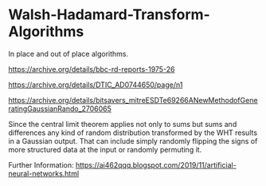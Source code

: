 # Walsh-Hadamard-Transform-Algorithms

In place and out of place algorithms.

https://archive.org/details/bbc-rd-reports-1975-26

https://archive.org/details/DTIC_AD0744650/page/n1

https://archive.org/details/bitsavers_mitreESDTe69266ANewMethodofGeneratingGaussianRando_2706065

Since the central limit theorem applies not only to sums but sums and differences any kind of random distribution transformed by the WHT results in a Gaussian output. That can include simply randomly flipping the signs of more structured data at the input or randomly permuting it.

Further Information: https://ai462qqq.blogspot.com/2019/11/artificial-neural-networks.html
